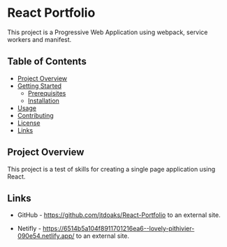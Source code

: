 # React Portfolio
This project is a Progressive Web Application using webpack, service workers and manifest.

## Table of Contents

- [Project Overview](#project-overview)
- [Getting Started](#getting-started)
  - [Prerequisites](#prerequisites)
  - [Installation](#installation)
- [Usage](#usage)
- [Contributing](#contributing)
- [License](#license)
- [Links](#links)

## Project Overview

This project is a test of skills for creating a single page application using React.



## Links

- GitHub - https://github.com/jtdoaks/React-Portfolio to an external site. 

- Netifly - https://6514b5a104f8911701216ea6--lovely-pithivier-090e54.netlify.app/ to an external site. 